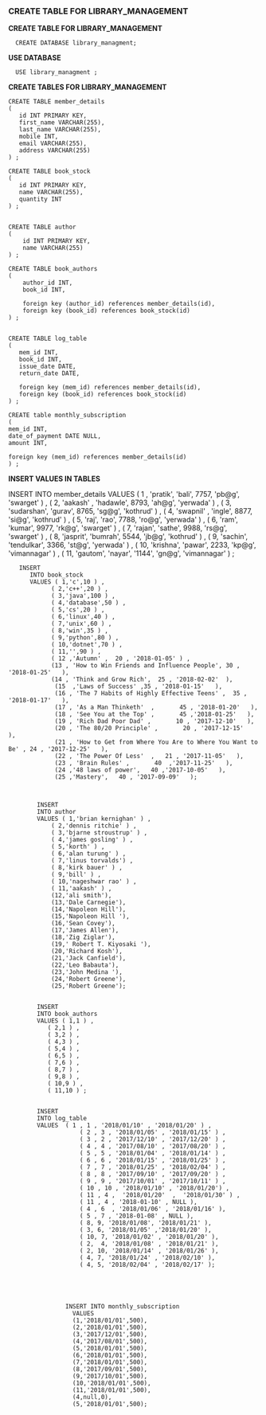 
  ### CREATE TABLE FOR LIBRARY_MANAGEMENT
  
  **CREATE TABLE FOR LIBRARY_MANAGEMENT**
  
      CREATE DATABASE library_managment;

   **USE DATABASE**
   
      USE library_managment ;

   **CREATE TABLES FOR LIBRARY_MANAGEMENT**
   
    CREATE TABLE member_details  
    (
       id INT PRIMARY KEY,
       first_name VARCHAR(255),
       last_name VARCHAR(255),
       mobile INT,
       email VARCHAR(255),
       address VARCHAR(255)
    ) ;

    CREATE TABLE book_stock
    (
       id INT PRIMARY KEY,
       name VARCHAR(255),
       quantity INT
    ) ;


    CREATE TABLE author
    (
        id INT PRIMARY KEY,
        name VARCHAR(255)
    ) ;

    CREATE TABLE book_authors
    (
        author_id INT,
        book_id INT,
    
        foreign key (author_id) references member_details(id),
        foreign key (book_id) references book_stock(id)
    ) ;


    CREATE TABLE log_table
    (
       mem_id INT,
       book_id INT,
       issue_date DATE,
       return_date DATE,

       foreign key (mem_id) references member_details(id),
       foreign key (book_id) references book_stock(id)
    ) ;

    CREATE table monthly_subscription
    (
    mem_id INT,
    date_of_payment DATE NULL,
    amount INT,
    
    foreign key (mem_id) references member_details(id)
    ) ;
    
   **INSERT VALUES IN TABLES**
   
      

INSERT INTO
   member_details 
VALUES
   (
      1 , 'pratik', 'bali', 7757, 'pb@g', 'swarget' 
   )
, 
   (
      2, 'aakash' , 'hadawle', 8793, 'ah@g', 'yerwada' 
   )
, 
   (
      3, 'sudarshan', 'gurav', 8765, 'sg@g', 'kothrud' 
   )
, 
   (
      4, 'swapnil' , 'ingle', 8877, 'si@g', 'kothrud' 
   )
, 
   (
      5, 'raj', 'rao', 7788, 'ro@g', 'yerwada' 
   )
, 
   (
      6, 'ram', 'kumar', 9977, 'rk@g', 'swarget' 
   )
, 
   (
      7, 'rajan', 'sathe', 9988, 'rs@g', 'swarget' 
   )
, 
   (
      8, 'jasprit', 'bumrah', 5544, 'jb@g', 'kothrud' 
   )
, 
   (
      9, 'sachin', 'tendulkar', 3366, 'st@g', 'yerwada' 
   )
, 
   (
      10, 'krishna', 'pawar', 2233, 'kp@g', 'vimannagar' 
   )
, 
   (
      11, 'gautom', 'nayar', '1144', 'gn@g', 'vimannagar' 
   )
;




       INSERT 
          INTO book_stock 
          VALUES ( 1,'c',10 ) ,
                ( 2,'c++',20 ) ,
                ( 3,'java',100 ) ,
                ( 4,'database',50 ) , 
                ( 5,'cs',20 ) ,
                ( 6,'linux',40 ) ,
                ( 7,'unix',60 ) ,
                ( 8,'win',35 ) ,
                ( 9,'python',80 ) ,
                ( 10,'dotnet',70 ) ,
                ( 11,'',90 ) ,
                ( 12 ,'Autumn' ,  20 , '2018-01-05' ) ,
                (13 , 'How to Win Friends and Influence People', 30 , '2018-01-25'   ),
                (14 , 'Think and Grow Rich',  25 , '2018-02-02'  ),
                 (15  ,'Laws of Success' ,35 , '2018-01-15'   ),
                 (16 , 'The 7 Habits of Highly Effective Teens' ,  35 , '2018-01-17'   ),
                 (17 , 'As a Man Thinketh'  ,       45 , '2018-01-20'   ),
                 (18 , 'See You at the Top' ,       45 ,'2018-01-25'   ),
                 (19 , 'Rich Dad Poor Dad' ,       10 , '2017-12-10'   ),
                 (20 , 'The 80/20 Principle' ,       20 , '2017-12-15'   ),
                 (21 , 'How to Get from Where You Are to Where You Want to Be' , 24 , '2017-12-25'   ),
                 (22 , 'The Power Of Less'  ,   21 , '2017-11-05'   ),
                 (23 , 'Brain Rules' ,       40  ,'2017-11-25'   ),
                 (24 ,'48 laws of power',   40 ,'2017-10-05'   ),
                 (25 ,'Mastery',   40 , '2017-09-09'   );



            INSERT 
            INTO author 
            VALUES ( 1,'brian kernighan' ) ,
                ( 2,'dennis ritchie' ) ,
                ( 3,'bjarne stroustrup' ) ,
                ( 4,'james gosling' ) ,
                ( 5,'korth' ) ,
                ( 6,'alan turung' ) ,
                ( 7,'linus torvalds') ,
                ( 8,'kirk bauer' ) ,
                ( 9,'bill' ) ,
                ( 10,'nageshwar rao' ) ,
                ( 11,'aakash' ) ,
                (12,'ali smith'),
                (13,'Dale Carnegie'),
                (14,'Napoleon Hill'),
                (15,'Napoleon Hill '),
                (16,'Sean Covey'),
                (17,'James Allen'),
                (18,'Zig Ziglar'),
                (19,' Robert T. Kiyosaki '),
                (20,'Richard Kosh'),
                (21,'Jack Canfield'),
                (22,'Leo Babauta'),
                (23,'John Medina '),
                (24,'Robert Greene'),
                (25,'Robert Greene');


            INSERT 
            INTO book_authors 
            VALUES ( 1,1 ) ,
               ( 2,1 ) ,
               ( 3,2 ) ,
               ( 4,3 ) ,
               ( 5,4 ) ,
               ( 6,5 ) ,
               ( 7,6 ) ,
               ( 8,7 ) ,
               ( 9,8 ) ,
               ( 10,9 ) ,
               ( 11,10 ) ;


            INSERT
            INTO log_table
            VALUES  ( 1 , 1 , '2018/01/10' , '2018/01/20' ) ,
                        ( 2 , 3 , '2018/01/05' , '2018/01/15' ) ,
                        ( 3 , 2 , '2017/12/10' , '2017/12/20' ) ,
                        ( 4 , 4 , '2017/08/10' , '2017/08/20' ) ,
                        ( 5 , 5 , '2018/01/04' , '2018/01/14' ) ,
                        ( 6 , 6 , '2018/01/15' , '2018/01/25' ) ,
                        ( 7 , 7 , '2018/01/25' , '2018/02/04' ) ,
                        ( 8 , 8 , '2017/09/10' , '2017/09/20' ) ,
                        ( 9 , 9 , '2017/10/01' , '2017/10/11' ) ,
                        ( 10 , 10 , '2018/01/10' , '2018/01/20') ,
                        ( 11 , 4 ,  '2018/01/20'  ,  '2018/01/30' ) ,
                        ( 11 , 4 , '2018-01-10' , NULL ),
                        ( 4 , 6  , '2018/01/06' , '2018/01/16' ),
                        ( 5 , 7 , '2018-01-08' , NULL ),
                        ( 8, 9, '2018/01/08', '2018/01/21' ),
                        ( 3, 6, '2018/01/05' ,'2018/01/20' ),
                        ( 10, 7, '2018/01/02' , '2018/01/20' ),
                        ( 2,  4, '2018/01/08' , '2018/01/21' ),
                        ( 2, 10, '2018/01/14' , '2018/01/26' ),
                        ( 4, 7, '2018/01/24' , '2018/02/10' ),
                        ( 4, 5, '2018/02/04' , '2018/02/17' );





                    INSERT INTO monthly_subscription 
                      VALUES
                      (1,'2018/01/01',500),
                      (2,'2018/01/01',500),
                      (3,'2017/12/01',500),
                      (4,'2017/08/01',500),
                      (5,'2018/01/01',500),
                      (6,'2018/01/01',500),
                      (7,'2018/01/01',500),
                      (8,'2017/09/01',500),
                      (9,'2017/10/01',500),
                      (10,'2018/01/01',500),
                      (11,'2018/01/01',500),
                      (4,null,0),
                      (5,'2018/01/01',500);

